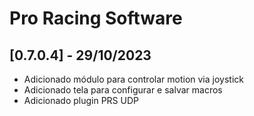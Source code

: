 # Pro Racing Software

## [0.7.0.4] - 29/10/2023

 - Adicionado módulo para controlar motion via joystick
 - Adicionado tela para configurar e salvar macros
 - Adicionado plugin PRS UDP